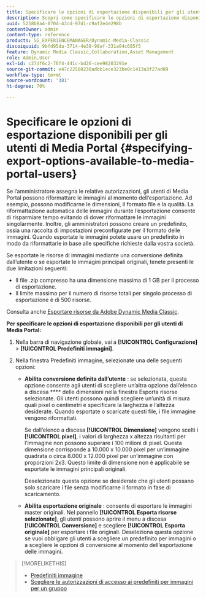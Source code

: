 ```yaml
---
title: Specificare le opzioni di esportazione disponibili per gli utenti di Media Portal
description: Scopri come specificare le opzioni di esportazione disponibili per gli utenti di Media Portal in Adobe Dynamic Media Classic.
uuid: 5258b8a4-0704-43cd-97d1-c9af2e4e298b
contentOwner: admin
content-type: reference
products: SG_EXPERIENCEMANAGER/Dynamic-Media-Classic
discoiquuid: 9bfd95da-3714-4e38-98af-331a04c685f5
feature: Dynamic Media Classic,Collaboration,Asset Management
role: Admin,User
exl-id: c27df6c2-76f4-441c-bd26-cee98203291e
source-git-commit: e47c22508230adbb1ece323be0c1413a3f27ad89
workflow-type: tm+mt
source-wordcount: '381'
ht-degree: 70%

---
```


# Specificare le opzioni di esportazione disponibili per gli utenti di Media Portal {#specifying-export-options-available-to-media-portal-users}

Se l’amministratore assegna le relative autorizzazioni, gli utenti di Media Portal possono riformattare le immagini al momento dell’esportazione. Ad esempio, possono modificarne le dimensioni, il formato file e la qualità. La riformattazione automatica delle immagini durante l’esportazione consente di risparmiare tempo evitando di dover riformattare le immagini singolarmente. Inoltre, gli amministratori possono creare un predefinito, ossia una raccolta di impostazioni preconfigurate per il formato delle immagini. Quando esportate le immagini potete usare un predefinito in modo da riformattarle in base alle specifiche richieste dalla vostra società.

Se esportate le risorse di immagini mediante una conversione definita dall’utente o se esportate le immagini principali originali, tenete presenti le due limitazioni seguenti:

* Il file .zip compresso ha una dimensione massima di 1 GB per il processo di esportazione.
* Il limite massimo per il numero di risorse totali per singolo processo di esportazione è di 500 risorse.

Consulta anche [Esportare risorse da Adobe Dynamic Media Classic](exporting-assets-from-dmc.md#exporting-assets-from_dmc).

**Per specificare le opzioni di esportazione disponibili per gli utenti di Media Portal:**

1. Nella barra di navigazione globale, vai a **[!UICONTROL Configurazione]** > **[!UICONTROL Predefiniti immagini]**.
1. Nella finestra Predefiniti immagine, selezionate una delle seguenti opzioni:

   * **Abilita conversione definita dall’utente** : se selezionata, questa opzione consente agli utenti di scegliere un’altra opzione dall’elenco a discesa  **** delle dimensioni nella finestra Esporta risorse selezionate. Gli utenti possono quindi scegliere un’unità di misura quali pixel o centimetri e specificare la larghezza e l’altezza desiderate. Quando esportate o scaricate questi file, i file immagine vengono riformattati.

      Se dall’elenco a discesa **[!UICONTROL Dimensione]** vengono scelti i **[!UICONTROL pixel]**, i valori di larghezza x altezza risultanti per l’immagine non possono superare i 100 milioni di pixel. Questa dimensione corrisponde a 10.000 x 10.000 pixel per un’immagine quadrata o circa 8.000 x 12.000 pixel per un’immagine con proporzioni 2x3. Questo limite di dimensione non è applicabile se esportate le immagini principali originali.

      Deselezionate questa opzione se desiderate che gli utenti possano solo scaricare i file senza modificarne il formato in fase di scaricamento.

   * **Abilita esportazione originale** : consente di esportare le immagini master originali. Nel pannello **[!UICONTROL Esporta risorse selezionate]**, gli utenti possono aprire il menu a discesa **[!UICONTROL Conversione]** e scegliere **[!UICONTROL Esporta originale]** per esportare i file originali. Deseleziona questa opzione se vuoi obbligare gli utenti a scegliere un predefinito per immagini o a scegliere le opzioni di conversione al momento dell’esportazione delle immagini.

>[!MORELIKETHIS]
>
>* [Predefiniti immagine](application-setup.md#image_presets)
>* [Scegliere le autorizzazioni di accesso ai predefiniti per immagini per un gruppo](creating-media-portal-groups.md#choosing_image_preset_access_permissions_for_a_group)

